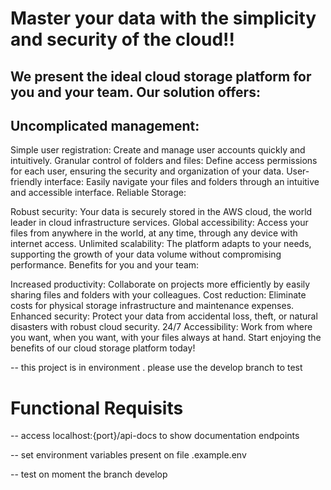 # Master your data with the simplicity and security of the cloud!!

## We present the ideal cloud storage platform for you and your team. Our solution offers:

## Uncomplicated management:

Simple user registration: Create and manage user accounts quickly and intuitively.
Granular control of folders and files: Define access permissions for each user, ensuring the security and organization of your data.
User-friendly interface: Easily navigate your files and folders through an intuitive and accessible interface.
Reliable Storage:

Robust security: Your data is securely stored in the AWS cloud, the world leader in cloud infrastructure services.
Global accessibility: Access your files from anywhere in the world, at any time, through any device with internet access.
Unlimited scalability: The platform adapts to your needs, supporting the growth of your data volume without compromising performance.
Benefits for you and your team:

Increased productivity: Collaborate on projects more efficiently by easily sharing files and folders with your colleagues.
Cost reduction: Eliminate costs for physical storage infrastructure and maintenance expenses.
Enhanced security: Protect your data from accidental loss, theft, or natural disasters with robust cloud security.
24/7 Accessibility: Work from where you want, when you want, with your files always at hand.
Start enjoying the benefits of our cloud storage platform today!

-- this project is in environment . please use the develop branch to test


# Functional Requisits

-- access localhost:{port}/api-docs to show documentation endpoints

-- set environment variables present on file .example.env

-- test on moment the branch develop

